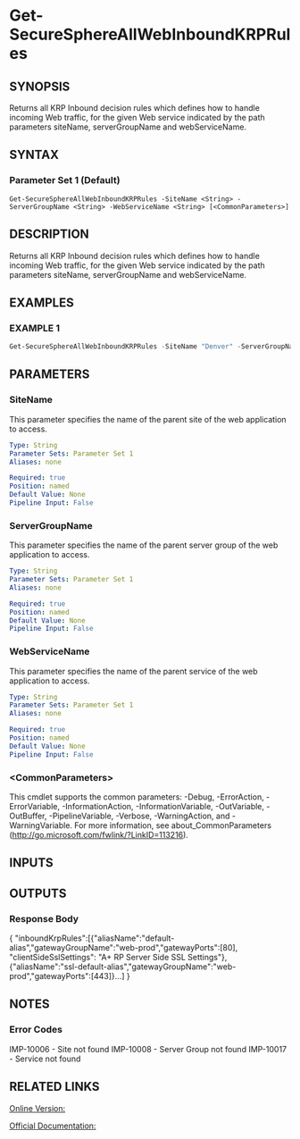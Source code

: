 ﻿# Get-SecureSphereAllWebInboundKRPRules

## SYNOPSIS
Returns all KRP Inbound decision rules which defines how to handle incoming Web traffic, for the given Web service indicated by the path parameters siteName, serverGroupName and webServiceName.

## SYNTAX

### Parameter Set 1 (Default)
```
Get-SecureSphereAllWebInboundKRPRules -SiteName <String> -ServerGroupName <String> -WebServiceName <String> [<CommonParameters>]
```

## DESCRIPTION
Returns all KRP Inbound decision rules which defines how to handle incoming Web traffic, for the given Web service indicated by the path parameters siteName, serverGroupName and webServiceName.

## EXAMPLES

### EXAMPLE 1

```powershell
Get-SecureSphereAllWebInboundKRPRules -SiteName "Denver" -ServerGroupName "HR-Prod" -WebServiceName
```

## PARAMETERS

### SiteName
This parameter specifies the name of the parent site of the web application to access.

```yaml
Type: String
Parameter Sets: Parameter Set 1
Aliases: none

Required: true
Position: named
Default Value: None
Pipeline Input: False
```

### ServerGroupName
This parameter specifies the name of the parent server group of the web application to access.

```yaml
Type: String
Parameter Sets: Parameter Set 1
Aliases: none

Required: true
Position: named
Default Value: None
Pipeline Input: False
```

### WebServiceName
This parameter specifies the name of the parent service of the web application to access.

```yaml
Type: String
Parameter Sets: Parameter Set 1
Aliases: none

Required: true
Position: named
Default Value: None
Pipeline Input: False
```

### \<CommonParameters\>
This cmdlet supports the common parameters: -Debug, -ErrorAction, -ErrorVariable, -InformationAction, -InformationVariable, -OutVariable, -OutBuffer, -PipelineVariable, -Verbose, -WarningAction, and -WarningVariable. For more information, see about_CommonParameters (http://go.microsoft.com/fwlink/?LinkID=113216).

## INPUTS

## OUTPUTS

### Response Body
{
"inboundKrpRules":[{"aliasName":"default-alias","gatewayGroupName":"web-prod","gatewayPorts":[80], "clientSideSslSettings": "A+ RP Server Side SSL Settings"},
{"aliasName":"ssl-default-alias","gatewayGroupName":"web-prod","gatewayPorts":[443]}…]
}

## NOTES

### Error Codes
IMP-10006 - Site not found
IMP-10008 - Server Group not found
IMP-10017 - Service not found

## RELATED LINKS

[Online Version:](https://github.com/akshinmustafayev/Documentation/MD)

[Official Documentation:](https://docs.imperva.com/bundle/v13.6-api-reference-guide/page/61881.htm)



